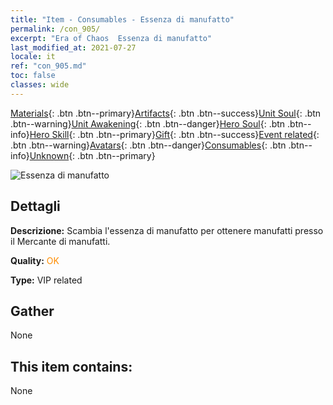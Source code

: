```yaml
---
title: "Item - Consumables - Essenza di manufatto"
permalink: /con_905/
excerpt: "Era of Chaos  Essenza di manufatto"
last_modified_at: 2021-07-27
locale: it
ref: "con_905.md"
toc: false
classes: wide
---
```

 [Materials](/ItemsIT/){: .btn .btn--primary}[Artifacts](/ItemsIT/Artifacts/){: .btn .btn--success}[Unit Soul](/ItemsIT/UnitSoul/){: .btn .btn--warning}[Unit Awakening](/ItemsIT/UnitAwakening/){: .btn .btn--danger}[Hero Soul](/ItemsIT/HeroSoul/){: .btn .btn--info}[Hero Skill](/ItemsIT/HeroSkill/){: .btn .btn--primary}[Gift](/ItemsIT/Gift/){: .btn .btn--success}[Event related](/ItemsIT/Events/){: .btn .btn--warning}[Avatars](/ItemsIT/Avatars/){: .btn .btn--danger}[Consumables](/ItemsIT/Consumables/){: .btn .btn--info}[Unknown](/ItemsIT/Unknown/){: .btn .btn--primary}

 ![Essenza di manufatto](/images/t/i_99.png)

## Dettagli
 **Descrizione:** Scambia l'essenza di manufatto per ottenere manufatti presso il Mercante di manufatti.

 **Quality:** <span style="color: #FF8C00">OK</span>

 **Type:** VIP related

## Gather

  None

## This item contains:

  None


